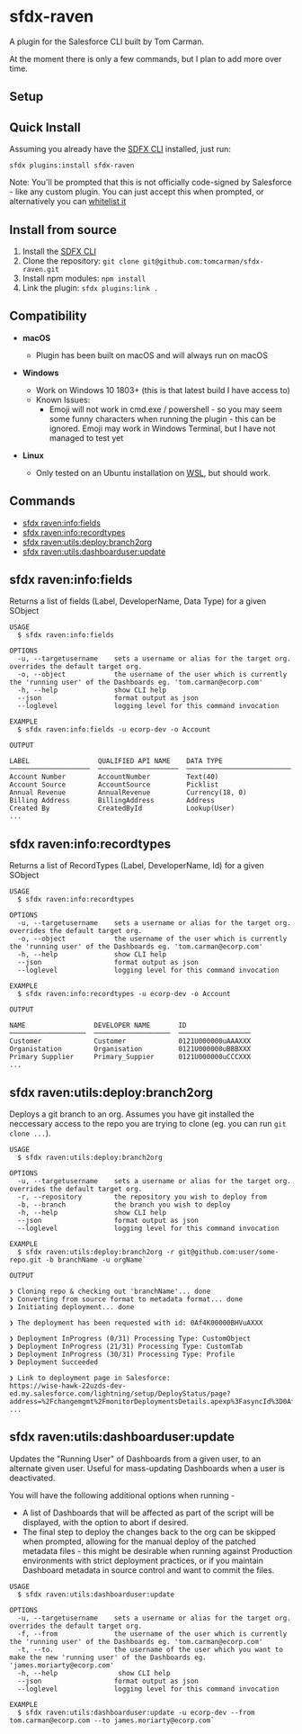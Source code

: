 # sfdx-raven

A plugin for the Salesforce CLI built by Tom Carman.

At the moment there is only a few commands, but I plan to add more over time.

## Setup

## Quick Install
Assuming you already have the [SDFX CLI](https://developer.salesforce.com/docs/atlas.en-us.sfdx_setup.meta/sfdx_setup/sfdx_setup_install_cli.htm) installed, just run:

`sfdx plugins:install sfdx-raven`

Note: You'll be prompted that this is not officially code-signed by Salesforce - like any custom plugin. You can just accept this when prompted, or alternatively you can [whitelist it](https://developer.salesforce.com/blogs/2017/10/salesforce-dx-cli-plugin-update.html)

## Install from source
1. Install the [SDFX CLI](https://developer.salesforce.com/docs/atlas.en-us.sfdx_setup.meta/sfdx_setup/sfdx_setup_install_cli.htm)
2. Clone the repository: `git clone git@github.com:tomcarman/sfdx-raven.git`
3. Install npm modules: `npm install`
4. Link the plugin: `sfdx plugins:link .`


## Compatibility
* **macOS**
  * Plugin has been built on macOS and will always run on macOS
  
* **Windows**
  * Work on Windows 10 1803+ (this is that latest build I have access to)
  * Known Issues:
    * Emoji will not work in cmd.exe / powershell - so you may seem some funny characters when running the plugin - this can be ignored. Emoji may work in Windows Terminal, but I have not managed to test yet
      
* **Linux**
  * Only tested on an Ubuntu installation on [WSL](https://docs.microsoft.com/en-us/windows/wsl/about), but should work.


## Commands

- [sfdx raven:info:fields](#sfdx-raveninfofields)
- [sfdx raven:info:recordtypes](#sfdx-raveninforecordtypes)
- [sfdx raven:utils:deploy:branch2org](#sfdx-ravenutilsdeploybranch2org)
- [sfdx raven:utils:dashboarduser:update](#sfdx-ravenutilsdashboarduserupdate)



## sfdx raven:info:fields

Returns a list of fields (Label, DeveloperName, Data Type) for a given SObject

```
USAGE
  $ sfdx raven:info:fields

OPTIONS
  -u, --targetusername    sets a username or alias for the target org. overrides the default target org.
  -o, --object            the username of the user which is currently the 'running user' of the Dashboards eg. 'tom.carman@ecorp.com'
  -h, --help              show CLI help
  --json                  format output as json
  --loglevel              logging level for this command invocation

EXAMPLE
  $ sfdx raven:info:fields -u ecorp-dev -o Account

OUTPUT

LABEL                 QUALIFIED API NAME    DATA TYPE
────────────────────  ────────────────────  ──────────────────────────
Account Number        AccountNumber         Text(40)
Account Source        AccountSource         Picklist
Annual Revenue        AnnualRevenue         Currency(18, 0)
Billing Address       BillingAddress        Address
Created By            CreatedById           Lookup(User)
...
```

## sfdx raven:info:recordtypes

Returns a list of RecordTypes (Label, DeveloperName, Id) for a given SObject

```
USAGE
  $ sfdx raven:info:recordtypes

OPTIONS
  -u, --targetusername    sets a username or alias for the target org. overrides the default target org.
  -o, --object            the username of the user which is currently the 'running user' of the Dashboards eg. 'tom.carman@ecorp.com'
  -h, --help              show CLI help
  --json                  format output as json
  --loglevel              logging level for this command invocation

EXAMPLE
  $ sfdx raven:info:recordtypes -u ecorp-dev -o Account

OUTPUT

NAME                 DEVELOPER NAME       ID
───────────────────  ───────────────────  ──────────────────
Customer             Customer             0121U000000uAAAXXX
Organistation        Organisation         0121U000000uBBBXXX
Primary Supplier     Primary_Suppier      0121U000000uCCCXXX
...
```

## sfdx raven:utils:deploy:branch2org

Deploys a git branch to an org. Assumes you have git installed the neccessary access to the repo you are trying to clone (eg. you can run `git clone ...`).


```
USAGE
  $ sfdx raven:utils:deploy:branch2org

OPTIONS
  -u, --targetusername    sets a username or alias for the target org. overrides the default target org.
  -r, --repository        the repository you wish to deploy from
  -b, --branch            the branch you wish to deploy
  -h, --help              show CLI help
  --json                  format output as json
  --loglevel              logging level for this command invocation

EXAMPLE
  $ sfdx raven:utils:deploy:branch2org -r git@github.com:user/some-repo.git -b branchName -u orgName`

OUTPUT

❯ Cloning repo & checking out 'branchName'... done
❯ Converting from source format to metadata format... done
❯ Initiating deployment... done

❯ The deployment has been requested with id: 0Af4K00000BHVuAXXX

❯ Deployment InProgress (0/31) Processing Type: CustomObject
❯ Deployment InProgress (21/31) Processing Type: CustomTab
❯ Deployment InProgress (30/31) Processing Type: Profile
❯ Deployment Succeeded

❯ Link to deployment page in Salesforce:
https://wise-hawk-22uzds-dev-ed.my.salesforce.com/lightning/setup/DeployStatus/page?address=%2Fchangemgmt%2FmonitorDeploymentsDetails.apexp%3FasyncId%3D0Af4K00000BHVuASAX
...
```

## sfdx raven:utils:dashboarduser:update

Updates the "Running User" of Dashboards from a given user, to an alternate given user. Useful for mass-updating Dashboards when a user is deactivated.

You will have the following additional options when running -

* A list of Dashboards that will be affected as part of the script will be displayed, with the option to abort if desired.
* The final step to deploy the changes back to the org can be skipped when prompted, allowing for the manual deploy of the patched metadata files - this might be desirable when running against Production environments with strict deployment practices, or if you maintain Dashboard metadata in source control and want to commit the files.


```
USAGE
  $ sfdx raven:utils:dashboarduser:update

OPTIONS
  -u, --targetusername    sets a username or alias for the target org. overrides the default target org.
  -f, --from              the username of the user which is currently the 'running user' of the Dashboards eg. 'tom.carman@ecorp.com'
  -t, --to.               the username of the user which you want to make the new 'running user' of the Dashboards eg. 'james.moriarty@ecorp.com'
  -h, --help               show CLI help
  --json                  format output as json
  --loglevel              logging level for this command invocation

EXAMPLE
  $ sfdx raven:utils:dashboarduser:update -u ecorp-dev --from tom.carman@ecorp.com --to james.moriarty@ecorp.com`
```
